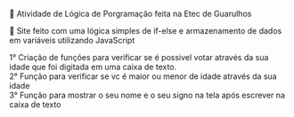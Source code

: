 🎒 Atividade de Lógica de Porgramação feita na Etec de Guarulhos

🎯 Site feito com uma lógica simples de if-else e armazenamento de dados em variáveis utilizando JavaScript 

1° Criação de funções para verificar se é possivel votar através da sua idade que foi digitada em uma caixa de texto.                                                      
2° Função para verificar se vc é maior ou menor de idade através da sua idade                                                                                              
3° Função para mostrar o seu nome e o seu signo na tela após escrever na caixa de texto 

